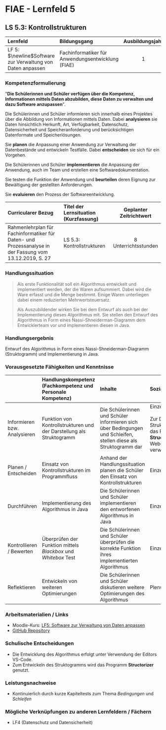 # FIAE - Lernfeld 5

## LS 5.3: Kontrollstrukturen

| Lernfeld | Bildungsgang | Ausbildungsjahr |
| :--- | :--- | :---: |
| LF 5:</br>$\newline$Software zur Verwaltung von Daten anpassen | Fachinformatiker für Anwendungsentwicklung (FIAE) | 1 |

### Kompetenzformulierung

"**Die Schülerinnen und Schüler verfügen über die Kompetenz, Informationen mittels
Daten abzubilden, diese Daten zu verwalten und dazu Software anzupassen**".

Die Schülerinnen und Schüler informieren sich innerhalb eines Projektes über die Abbildung
von Informationen mittels Daten. Dabei **analysieren** sie Daten hinsichtlich Herkunft, Art,
Verfügbarkeit, Datenschutz, Datensicherheit und Speicheranforderung und berücksichtigen
Datenformate und Speicherlösungen.

Sie **planen** die Anpassung einer Anwendung zur Verwaltung der Datenbestände und entwickeln Testfälle. Dabei **entscheiden** sie sich für ein Vorgehen.

Die Schülerinnen und Schüler **implementieren** die Anpassung der Anwendung, auch im
Team und erstellen eine Softwaredokumentation.

Sie testen die Funktion der Anwendung und **beurteilen** deren Eignung zur Bewältigung der
gestellten Anforderungen.

Sie **evaluieren** den Prozess der Softwareentwicklung.

| Curricularer Bezug | Titel der Lernsituation (Kurzfassung) | Geplanter Zeitrichtwert |
| :--- | :--- | :---: |
| Rahmenlehrplan für Fachinformatiker für Daten- und Prozessanalyse in der Fassung vom 13.12.2019, S. 27 | LS 5.3: Kontrollstrukturen | 8 Unterrichtsstunden |

### Handlungssituation

> Als erste Funktionalität soll ein Algorithmus entwickelt und implementiert werden, der die Waren aufsummiert. Dabei wird die Ware erfasst und die Menge bestimmt. Einige Waren unterliegen dabei einem reduzierten Mehrwertsteuersatz.
>
> Als Auszubildender wirken Sie bei dem Entwurf als auch bei der Implementierung dieses Algorithmus mit. Sie stellen den Entwurf des Algorithmus in Form eines Nassi-Shneiderman-Diagramm dem Entwicklerteam vor und implementieren diesen in Java.

### Handlungsergebnis

Entwurf des Algorithmus in Form eines Nassi-Shneiderman-Diagramm (Struktogramm) und Implementierung in Java.

<div style="page-break-after: always;"></div>

### Vorausgesetzte Fähigkeiten und Kenntnisse

| | Handlungskompetenz</br>(Fachkompetenz und Personale Kompetenz) | Inhalte | Sozialform/Methoden |
| :--- | :--- | :--- | :--- |
| Informieren bzw. Analysieren | Funktion von Kontrollstrukturen und der Darstellung als Struktogramm   | Die Schülerinnen und Schüler informieren sich über Bedingungen und Schleifen, stellen diese als Struktogramm dar  | Einzelarbeit / Plenum </br></br> Zur Darstellung von Struktogrammen wird das Programm **Structoriser** bzw. der Webdienst **Structog** verwendet.
| Planen / Entscheiden | Einsatz von Kontrollstrukturen im Programmfluss | Anhand der Handlungssituation planen die Schüler den Einsatz von Kontrollstrukturen |  Einzelarbeit |
| Durchführen | Implementierung des Algorithmus in Java | Die Schülerinnen und Schüler implementieren den entworfenen Algorithmus in Java | Einzelarbeit |
| Kontrollieren / Bewerten | Überprüfen der Funktion mittels *Blackbox* und *Whitebox* Test | Die Schülerinnen und Schüler überprüfen die korrekte Funktion ihres implementierten Algorithmus | Einzelarbeit |
| Reflektieren | Entwickeln von weiteren Optimierungen | Die Schülerinnen und Schüler diskutieren weitere Optimierungen des Algorithmus | Plenum  |

### Arbeitsmaterialien / Links

- Moodle-Kurs: [LF5: Software zur Verwaltung von Daten anpassen](https://moodle.mm-bbs.de/moodle/course/view.php?id=3258)
- [GitHub Repository](https://github.com/jtuttas/lf5)

### Schulische Entscheidungen

- Die Entwicklung des Algorithmus erfolgt unter Verwendung der Editors VS-Code.
- Zum Entwickeln des Struktogramms wird das Programm **Structorizer** genutzt.

<div style="page-break-after: always;"></div>

### Leistungsnachweise

- Kontinuierlich durch kurze Kapiteltests zum Thema *Bedingungen* und *Schleifen*

### Mögliche Verknüpfungen zu anderen Lernfeldern / Fächern

- LF4 (Datenschutz und Datensicherheit)
